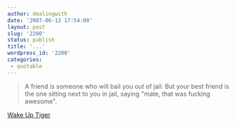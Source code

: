 ```yaml
---
author: dealingwith
date: '2007-06-13 17:54:00'
layout: post
slug: '2200'
status: publish
title: '...'
wordpress_id: '2200'
categories:
 - quotable
---
```


> A friend is someone who will bail you out of jail. But your best friend is
the one sitting next to you in jail, saying "mate, that was fucking awesome".

[Wake Up Tiger][1]

   [1]: http://wakeuptiger.blogspot.com/2007/06/best-friend.html

